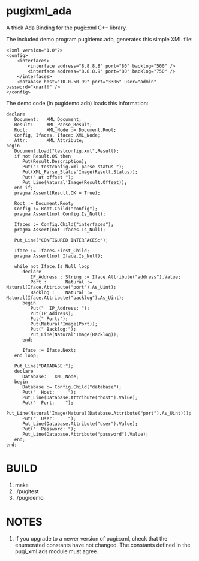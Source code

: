 # pugixml_ada
A thick Ada Binding for the pugi::xml C++ library.

The included demo program pugidemo.adb, generates this 
simple XML file:

    <?xml version="1.0"?>
    <config>
        <interfaces>
            <interface address="8.8.8.8" port="80" backlog="500" />
            <interface address="8.8.8.9" port="80" backlog="750" />
        </interfaces>
        <database host="10.0.50.99" port="3306" user="admin" password="knarf!" />
    </config>

The demo code (in pugidemo.adb) loads this information:

    declare
       Document:   XML_Document;
       Result:     XML_Parse_Result;
       Root:       XML_Node := Document.Root;
       Config, Ifaces, Iface: XML_Node;
       Attr:       XML_Attribute;
    begin
       Document.Load("testconfig.xml",Result);
       if not Result.OK then
          Put(Result.Description);
          Put(": testconfig.xml parse status ");
          Put(XML_Parse_Status'Image(Result.Status));
          Put(" at offset ");
          Put_Line(Natural'Image(Result.Offset));
       end if;
       pragma Assert(Result.OK = True);
 
       Root := Document.Root;
       Config := Root.Child("config");
       pragma Assert(not Config.Is_Null);
 
       Ifaces := Config.Child("interfaces");
       pragma Assert(not Ifaces.Is_Null);
 
       Put_Line("CONFIGURED INTERFACES:");
 
       Iface := Ifaces.First_Child;
       pragma Assert(not Iface.Is_Null);
       
       while not Iface.Is_Null loop
          declare
             IP_Address : String := Iface.Attribute("address").Value;
             Port :       Natural := Natural(Iface.Attribute("port").As_Uint);
             Backlog :    Natural := Natural(Iface.Attribute("backlog").As_Uint);
          begin
             Put("  IP_Address: ");
             Put(IP_Address);
             Put(" Port:");
             Put(Natural'Image(Port));
             Put(" Backlog:");
             Put_Line(Natural'Image(Backlog));
          end;
 
          Iface := Iface.Next;
       end loop;
 
       Put_Line("DATABASE:");
       declare
          Database:   XML_Node;
       begin
          Database := Config.Child("database");
          Put("  Host:     ");
          Put_Line(Database.Attribute("host").Value);
          Put("  Port:    ");
          Put_Line(Natural'Image(Natural(Database.Attribute("port").As_Uint)));
          Put("  User:     ");
          Put_Line(Database.Attribute("user").Value);
          Put("  Password: ");
          Put_Line(Database.Attribute("password").Value);
       end;
    end;

# BUILD

1. make
1. ./pugitest
1. ./pugidemo

# NOTES

1. If you upgrade to a newer version of pugi::xml, check that the enumerated constants have not changed. 
The constants defined in the pugi_xml.ads module must agree.
